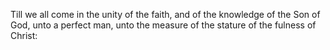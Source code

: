 Till we all come in the unity of the faith, and of the knowledge of the Son of God, unto a perfect man, unto the measure of the stature of the fulness of Christ:
